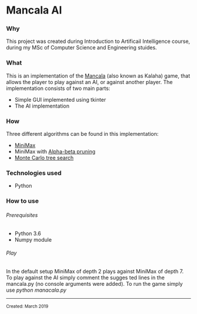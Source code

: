 <!--### Mancala AI
This is a project fro Introduction to Artificial Intelligence project 2019
The code was entirely written by Piotr Połcik.
This project contains a rather simple implementation of basic version of Mancala board game with simple UI 
created using tkinter. 
The implemented AI is a MiniMax Algorithm with alpha/beta pruning.
### Prerequisites
- Python 3.6 (did not check if the code is backward compatible with older Python version, but I assume it should be)
- installed numpy module
### Running
- First, make sure you have numpy installed
```
pip3 install numpy
```
- In the default setup MiniMax of depth 2 plays against MiniMax of depth 7. 
- To play against the AI simply comment the suggested lines in the mancala.py (no console arguments were added)
- To run the game simply use
``` 
python manacala.py
```
Enjoy!
### Comments
A basic implementation of Monte Carlo Tree search algorithm is also included in the files, although it was not tested thourughly for correctness, 
as the main algorithm was the MiniMax algorithm.-->

<html>
<body>
<h1 class="title">Mancala AI</h1>
<h3 class="why">Why</h3>
<p class="why">
  This project was created during Introduction to Artificail Intelligence course, during my MSc of Computer Science and Engineering stuides.
</p>
<h3 class="what">What</h3>
<div class="what">
  This is an implementation of the <a target="_blank" href="https://en.wikipedia.org/wiki/Mancala">Mancala</a> (also known as Kalaha) game, that allows the player to play against an AI, or against another player.
  The implementation consists of two main parts:
  <ul>
    <li> Simple GUI implemented using tkinter </li>
    <li> The AI implementation </li>
  </ul>
</div>
<h3 class="how">How</h3>
  <div class="how">Three different algorithms can be found in this implementation:
    <ul>
      <li><a target="_blank"  href="https://en.wikipedia.org/wiki/Minimax">MiniMax</a></li>
      <li>MiniMax with <a target="_blank" href="https://en.wikipedia.org/wiki/Alpha%E2%80%93beta_pruning">Alpha-beta pruning</a>
      <li><a target="_blank" href="https://pl.wikipedia.org/wiki/Monte-Carlo_Tree_Search">Monte Carlo tree search</a></li>
    </ul>
  </div>
<h3 class="technologies">Technologies used</h3>
<ul class="technologies">
  <li class="technologies" hover="Python">Python</li>
</ul>
<h3 class="usage">How to use</h3>
<div class="usage">
    <h6>Prerequisites</h6>
    <ul>
      <li>Python 3.6</li>
      <li>Numpy module</li>
    </ul>
    <h6>Play</h6>
     In the default setup MiniMax of depth 2 plays against MiniMax of depth 7. To play against the AI simply comment the sugges ted lines in the mancala.py (no console arguments were added). To run the game simply use <i>python manacala.py</i>
</div>
<hr>
<small class="created">Created: March 2019</small>
</body>
</html>
